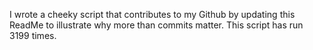 I wrote a cheeky script that contributes to my Github by updating this ReadMe to illustrate why more than commits matter. This script has run 3199 times.
